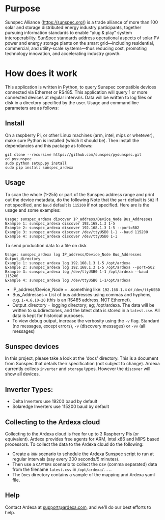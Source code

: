 
# Purpose
Sunspec Alliance (https://sunspec.org/) is a trade alliance of more than 100 solar and storage distributed energy industry participants, together pursuing information standards to enable “plug & play” system interoperability. SunSpec standards address operational aspects of solar PV power and energy storage plants on the smart grid—including residential, commercial, and utility-scale systems—thus reducing cost, promoting technology innovation, and accelerating industry growth.

# How does it work
This application is written in Python, to query Sunspec compatible devices connected via Ethernet or RS485. This application will query 1 or more connected devices at regular intervals. Data will be written to log files on disk in a directory specified by the user. Usage and command line parameters are as follows:

## Install
On a raspberry Pi, or other Linux machines (arm, intel, mips or whetever), make sure Python is installed (which it should be). Then install the dependancies and this package as follows:
```
git clone --recursive https://github.com/sunspec/pysunspec.git
cd pysunspec
sudo python setup.py install
sudo pip install sunspec_ardexa
```

## Usage
To scan the whole (1-255) or part of the Sunspec address range and print out the device metadata, do the following
Note that the `port` default is `502` if not specified, and `baud` default is `115200` if not specified. Here are is the usage and some examples:
```
Usage: sunspec_ardexa discover IP_address/Device_Node Bus_Addresses
Example 1: sunspec_ardexa discover 192.168.1.3 1-5
Example 2: sunspec_ardexa discover 192.168.1.3 1-5 --port=502
Example 3: sunspec_ardexa discover /dev/ttyUSB0 1-1 --baud 115200
Example 4: sunspec_ardexa discover /dev/ttyUSB0 1-1
```

To send production data to a file on disk 
```
Usage: sunspec_ardexa log IP_address/Device_Node Bus_Addresses Output_directory
Example 1: sunspec_ardexa log 192.168.1.3 1-5 /opt/ardexa
Example 2: sunspec_ardexa log 192.168.1.3 1-5 /opt/ardexa --port=502
Example 3: sunspec_ardexa log /dev/ttyUSB0 1-1 /opt/ardexa --baud 115200
Example 4: sunspec_ardexa log /dev/ttyUSB0 1-1/opt/ardexa
```

- IP_address/Device_Node = ..something like: `192.168.1.4` or `/dev/ttyUSB0`
- Bus_Addresses = List of bus addresses using commas and hyphens, e.g. `1-4,6,10-20` (this is an RS485 address, NOT Ethernet). 
- Output_directory = logging directory; eg; /opt/ardexa. The data will be written to subdirectories, and the latest data is stored in a `latest.csv`. All data is kept for historical purposes. 
- To view debug output, increase the verbosity using the `-v` flag. Standard (no messages, except errors), `-v` (discovery messages) or `-vv` (all messages)

## Sunspec devices
In this project, please take a look at the 'docs' directory. This is a document from Sunspec that details their specification (not subject to change). Ardexa currently collecs `inverter` and `storage` types. However the `discover` will show all devices.

## Inverter Types:
- Delta Inverters use 19200 baud by default
- Solaredge Inverters use 115200 baud by default

## Collecting to the Ardexa cloud
Collecting to the Ardexa cloud is free for up to 3 Raspberry Pis (or equivalent). Ardexa provides free agents for ARM, Intel x86 and MIPS based processors. To collect the data to the Ardexa cloud do the following:
- Create a `RUN` scenario to schedule the Ardexa Sunspec script to run at regular intervals (say every 300 seconds/5 minutes).
- Then use a `CAPTURE` scenario to collect the csv (comma separated) data from the filename `latest.csv` in `/opt/ardexa/...`. 
- The `Docs` directory contains a sample of the mapping and Ardexa yaml file.

## Help
Contact Ardexa at support@ardexa.com, and we'll do our best efforts to help.
